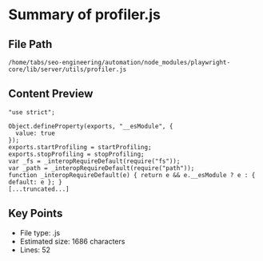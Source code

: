 # Summary of profiler.js
  
## File Path
`/home/tabs/seo-engineering/automation/node_modules/playwright-core/lib/server/utils/profiler.js`

## Content Preview
```
"use strict";

Object.defineProperty(exports, "__esModule", {
  value: true
});
exports.startProfiling = startProfiling;
exports.stopProfiling = stopProfiling;
var _fs = _interopRequireDefault(require("fs"));
var _path = _interopRequireDefault(require("path"));
function _interopRequireDefault(e) { return e && e.__esModule ? e : { default: e }; }
[...truncated...]
```

## Key Points
- File type: .js
- Estimated size: 1686 characters
- Lines: 52
